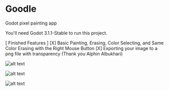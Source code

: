 # Goodle
Godot pixel painting app

You'll need Godot 3.1.1-Stable to run this project.

[ Finished Features ]
[X] Basic Painting, Erasing, Color Selecting, and Same Color Erasing with the Right Mouse Button
[X] Exporting your image to a png file with transparency (Thank you Alphin Albukhari)

![alt text](https://github.com/Mainman002/Goodle/blob/master/SnapShots/1.png)

![alt text](https://github.com/Mainman002/Goodle/blob/master/SnapShots/2.png)

![alt text](https://github.com/Mainman002/Goodle/blob/master/SnapShots/3.png)
